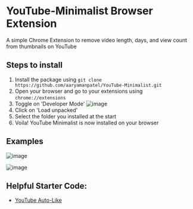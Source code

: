# YouTube-Minimalist Browser Extension 

A simple Chrome Extension to remove video length, days, and view count from thumbnails on YouTube  

## Steps to install

1. Install the package using `git clone https://github.com/aaryamanpatel/YouTube-Minimalist.git`
2. Open your browser and go to your extensions using `chrome://extensions`
3. Toggle on 'Developer Mode'
![image](https://github.com/aaryamanpatel/YouTube-Minimalist/assets/73197939/0d70f156-6be4-4d38-a329-e8fb52e95ea5)
4. Click on 'Load unpacked'
5. Select the folder you installed at the start
6. Voila! YouTube Minimalist is now installed on your browser


## Examples

![image](https://github.com/aaryamanpatel/YouTube-extension/assets/73197939/e58f72e1-129a-405b-972a-3234385ba629)



![image](https://github.com/aaryamanpatel/YouTube-extension/assets/73197939/bceb1910-c906-4391-ae01-cd0bd61b4641)


## Helpful Starter Code:

- [YouTube Auto-Like](https://github.com/melchisedech333/youtube-auto-like)
